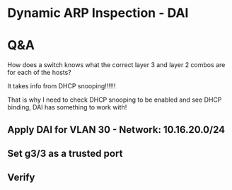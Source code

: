 # Dynamic ARP Inspection - DAI

# Q&A
How does a switch knows what the correct layer 3 and layer 2 combos are for each of the hosts?

It takes info from DHCP snooping!!!!!!

That is why I need to check DHCP snooping to be enabled and see DHCP binding, DAI has something to work with!


## Apply DAI for VLAN 30 - Network: 10.16.20.0/24

## Set g3/3 as a trusted port

## Verify

